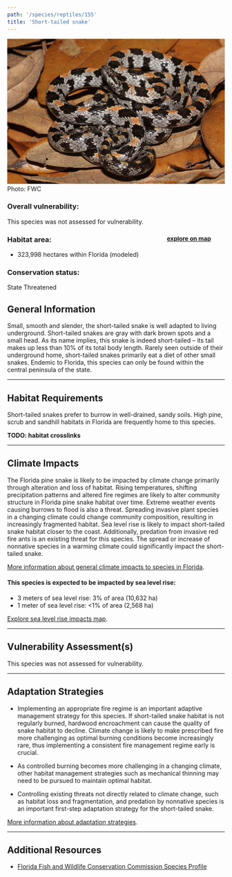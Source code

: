 ```yaml
---
path: '/species/reptiles/155'
title: 'Short-tailed snake'
---
```


<content-header icon="snakes" title="Short-tailed snake" subtitle="Lampropeltis extenuata"></content-header>

<div id="TopSection">

<div class="header-photo"><img src="155.jpg" alt="Photo for 155"/>
<figcaption>Photo: FWC</figcaption></div>

<div>

### Overall vulnerability:

This species was not assessed for vulnerability.

<h3>Habitat area: 
<a href="/species/reptiles/155/map" style="float:right;font-size:smaller;margin-right: 2rem;">
<fa-icon name="map"></fa-icon>
explore on map
</a>
</h3>

-   323,998 hectares within Florida (modeled)


### Conservation status:

State Threatened

</div>
</div>

## General Information

Small, smooth and slender, the short-tailed snake is well adapted to living underground.  Short-tailed snakes are gray with dark brown spots and a small head.  As its name implies, this snake is indeed short-tailed – its tail makes up less than 10% of its total body length.  Rarely seen outside of their underground home, short-tailed snakes primarily eat a diet of other small snakes.  Endemic to Florida, this species can only be found within the central peninsula of the state.

<hr />

## Habitat Requirements

Short-tailed snakes prefer to burrow in well-drained, sandy soils. High pine, scrub and sandhill habitats in Florida are frequently home to this species.

**TODO: habitat crosslinks**

<hr />

## Climate Impacts

The Florida pine snake is likely to be impacted by climate change primarily through alteration and loss of habitat.  Rising temperatures, shifting precipitation patterns and altered fire regimes are likely to alter community structure in Florida pine snake habitat over time.  Extreme weather events causing burrows to flood is also a threat.  Spreading invasive plant species in a changing climate could change community composition, resulting in increasingly fragmented habitat.  Sea level rise is likely to impact short-tailed snake habitat closer to the coast.  Additionally, predation from invasive red fire ants is an existing threat for this species.  The spread or increase of nonnative species in a warming climate could significantly impact the short-tailed snake.

[More information about general climate impacts to species in Florida](/impacts/species).


#### This species is expected to be impacted by sea level rise:

- 3 meters of sea level rise: 3% of area (10,632 ha)
- 1 meter of sea level rise: <1% of area (2,568 ha)

[Explore sea level rise impacts map](/species/reptiles/155/map).


<hr />

## Vulnerability Assessment(s)

This species was not assessed for vulnerability.

<hr />

## Adaptation Strategies

- Implementing an appropriate fire regime is an important adaptive management strategy for this species.  If short-tailed snake habitat is not regularly burned, hardwood encroachment can cause the quality of snake habitat to decline.  Climate change is likely to make prescribed fire more challenging as optimal burning conditions become increasingly rare, thus implementing a consistent fire management regime early is crucial.

- As controlled burning becomes more challenging in a changing climate, other habitat management strategies such as mechanical thinning may need to be pursued to maintain optimal habitat.

- Controlling existing threats not directly related to climate change, such as habitat loss and fragmentation, and predation by nonnative species is an important first-step adaptation strategy for the short-tailed snake.

[More information about adaptation strategies](/strategies).

<hr />


## Additional Resources

- [Florida Fish and Wildlife Conservation Commission Species Profile](https://myfwc.com/wildlifehabitats/profiles/reptiles/snakes/short-tailed-snake/)
